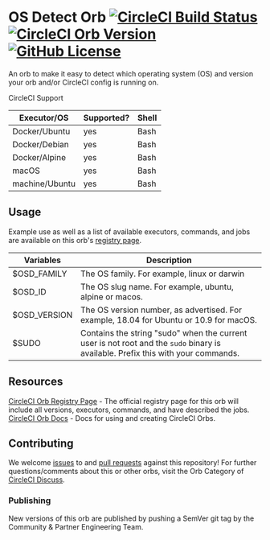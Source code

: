 # OS Detect Orb [![CircleCI Build Status](https://circleci.com/gh/CircleCI-Public/os-detect-orb.svg?style=shield "CircleCI Build Status")](https://circleci.com/gh/CircleCI-Public/os-detect-orb) [![CircleCI Orb Version](https://img.shields.io/badge/endpoint.svg?url=https://badges.circleci.io/orb/circleci/os-detect)][reg-page] [![GitHub License](https://img.shields.io/badge/license-MIT-lightgrey.svg)](https://raw.githubusercontent.com/CircleCI-Public/os-detect-orb/master/LICENSE)

An orb to make it easy to detect which operating system (OS) and version your orb and/or CircleCI config is running on.

CircleCI Support

| Executor/OS    | Supported? | Shell |
|---             |---         |---    |
| Docker/Ubuntu  | yes        | Bash  |
| Docker/Debian  | yes        | Bash  |
| Docker/Alpine  | yes        | Bash  |
| macOS          | yes        | Bash  |
| machine/Ubuntu | yes        | Bash  |


## Usage

Example use as well as a list of available executors, commands, and jobs are available on this orb's [registry page][reg-page].

| Variables     | Description |
|---            |---          |
| $OSD_FAMILY   | The OS family. For example, linux or darwin
| $OSD_ID       | The OS slug name. For example, ubuntu, alpine or macos.
| $OSD_VERSION  | The OS version number, as advertised. For example, 18.04 for Ubuntu or 10.9 for macOS.
| $SUDO         | Contains the string "sudo" when the current user is not root and the `sudo` binary is available. Prefix this with your commands.


## Resources

[CircleCI Orb Registry Page][reg-page] - The official registry page for this orb will include all versions, executors, commands, and have described the jobs.  
[CircleCI Orb Docs](https://circleci.com/docs/2.0/orb-intro/#section=configuration) - Docs for using and creating CircleCI Orbs.  


## Contributing
We welcome [issues](https://github.com/CircleCI-Public/os-detect-orb/issues) to and [pull requests](https://github.com/CircleCI-Public/os-detect-orb/pulls) against this repository!
For further questions/comments about this or other orbs, visit the Orb Category of [CircleCI Discuss](https://discuss.circleci.com/c/orbs).

### Publishing

New versions of this orb are published by pushing a SemVer git tag by the Community & Partner Engineering Team.



[reg-page]: https://circleci.com/orbs/registry/orb/circleci/orb-detect
